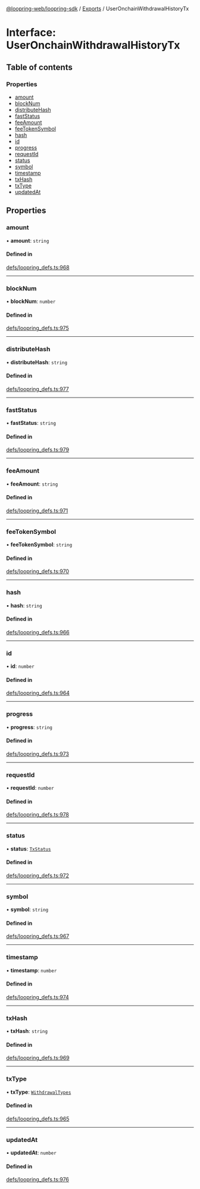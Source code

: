 [@loopring-web/loopring-sdk](../README.md) / [Exports](../modules.md) / UserOnchainWithdrawalHistoryTx

# Interface: UserOnchainWithdrawalHistoryTx

## Table of contents

### Properties

- [amount](UserOnchainWithdrawalHistoryTx.md#amount)
- [blockNum](UserOnchainWithdrawalHistoryTx.md#blocknum)
- [distributeHash](UserOnchainWithdrawalHistoryTx.md#distributehash)
- [fastStatus](UserOnchainWithdrawalHistoryTx.md#faststatus)
- [feeAmount](UserOnchainWithdrawalHistoryTx.md#feeamount)
- [feeTokenSymbol](UserOnchainWithdrawalHistoryTx.md#feetokensymbol)
- [hash](UserOnchainWithdrawalHistoryTx.md#hash)
- [id](UserOnchainWithdrawalHistoryTx.md#id)
- [progress](UserOnchainWithdrawalHistoryTx.md#progress)
- [requestId](UserOnchainWithdrawalHistoryTx.md#requestid)
- [status](UserOnchainWithdrawalHistoryTx.md#status)
- [symbol](UserOnchainWithdrawalHistoryTx.md#symbol)
- [timestamp](UserOnchainWithdrawalHistoryTx.md#timestamp)
- [txHash](UserOnchainWithdrawalHistoryTx.md#txhash)
- [txType](UserOnchainWithdrawalHistoryTx.md#txtype)
- [updatedAt](UserOnchainWithdrawalHistoryTx.md#updatedat)

## Properties

### amount

• **amount**: `string`

#### Defined in

[defs/loopring_defs.ts:968](https://github.com/Loopring/loopring_sdk/blob/300ee65/src/defs/loopring_defs.ts#L968)

___

### blockNum

• **blockNum**: `number`

#### Defined in

[defs/loopring_defs.ts:975](https://github.com/Loopring/loopring_sdk/blob/300ee65/src/defs/loopring_defs.ts#L975)

___

### distributeHash

• **distributeHash**: `string`

#### Defined in

[defs/loopring_defs.ts:977](https://github.com/Loopring/loopring_sdk/blob/300ee65/src/defs/loopring_defs.ts#L977)

___

### fastStatus

• **fastStatus**: `string`

#### Defined in

[defs/loopring_defs.ts:979](https://github.com/Loopring/loopring_sdk/blob/300ee65/src/defs/loopring_defs.ts#L979)

___

### feeAmount

• **feeAmount**: `string`

#### Defined in

[defs/loopring_defs.ts:971](https://github.com/Loopring/loopring_sdk/blob/300ee65/src/defs/loopring_defs.ts#L971)

___

### feeTokenSymbol

• **feeTokenSymbol**: `string`

#### Defined in

[defs/loopring_defs.ts:970](https://github.com/Loopring/loopring_sdk/blob/300ee65/src/defs/loopring_defs.ts#L970)

___

### hash

• **hash**: `string`

#### Defined in

[defs/loopring_defs.ts:966](https://github.com/Loopring/loopring_sdk/blob/300ee65/src/defs/loopring_defs.ts#L966)

___

### id

• **id**: `number`

#### Defined in

[defs/loopring_defs.ts:964](https://github.com/Loopring/loopring_sdk/blob/300ee65/src/defs/loopring_defs.ts#L964)

___

### progress

• **progress**: `string`

#### Defined in

[defs/loopring_defs.ts:973](https://github.com/Loopring/loopring_sdk/blob/300ee65/src/defs/loopring_defs.ts#L973)

___

### requestId

• **requestId**: `number`

#### Defined in

[defs/loopring_defs.ts:978](https://github.com/Loopring/loopring_sdk/blob/300ee65/src/defs/loopring_defs.ts#L978)

___

### status

• **status**: [`TxStatus`](../enums/TxStatus.md)

#### Defined in

[defs/loopring_defs.ts:972](https://github.com/Loopring/loopring_sdk/blob/300ee65/src/defs/loopring_defs.ts#L972)

___

### symbol

• **symbol**: `string`

#### Defined in

[defs/loopring_defs.ts:967](https://github.com/Loopring/loopring_sdk/blob/300ee65/src/defs/loopring_defs.ts#L967)

___

### timestamp

• **timestamp**: `number`

#### Defined in

[defs/loopring_defs.ts:974](https://github.com/Loopring/loopring_sdk/blob/300ee65/src/defs/loopring_defs.ts#L974)

___

### txHash

• **txHash**: `string`

#### Defined in

[defs/loopring_defs.ts:969](https://github.com/Loopring/loopring_sdk/blob/300ee65/src/defs/loopring_defs.ts#L969)

___

### txType

• **txType**: [`WithdrawalTypes`](../enums/WithdrawalTypes.md)

#### Defined in

[defs/loopring_defs.ts:965](https://github.com/Loopring/loopring_sdk/blob/300ee65/src/defs/loopring_defs.ts#L965)

___

### updatedAt

• **updatedAt**: `number`

#### Defined in

[defs/loopring_defs.ts:976](https://github.com/Loopring/loopring_sdk/blob/300ee65/src/defs/loopring_defs.ts#L976)

